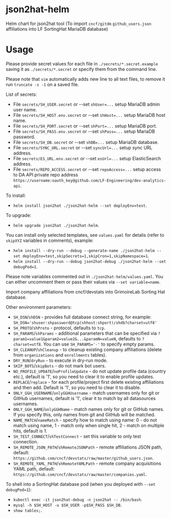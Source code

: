 # json2hat-helm

Helm chart for json2hat tool (To import `cncf/gitdm` `github_users.json` affiliations into LF SortingHat MariaDB database)


# Usage

Please provide secret values for each file in `./secrets/*.secret.example` saving it as `./secrets/*.secret` or specify them from the command line.

Please note that `vim` automatically adds new line to all text files, to remove it run `truncate -s -1` on a saved file.

List of secrets:
- File `secrets/SH_USER.secret` or --set `shUser=...` setup MariaDB admin user name.
- File `secrets/SH_HOST.env.secret` or --set `shHost=...` setup MariaDB host name.
- File `secrets/SH_PORT.secret` or --set `shPort=...` setup MariaDB port.
- File `secrets/SH_PASS.env.secret` or --set `shPass=...` setup MariaDB password.
- File `secrets/SH_DB.secret` or --set `shDB=...` setup MariaDB database.
- File `secrets/SYNC_URL.secret` or --set `syncUrl=...` setup sync URL address.
- File `secrets/ES_URL.env.secret` or --set `esUrl=...` setup ElasticSearch address.
- File `secrets/REPO_ACCESS.secret` or --set `repoAccess=...` setup access to DA API private repo address `https://username:oauth_key@github.com/LF-Engineering/dev-analytics-api`.

To install:
- `helm install json2hat ./json2hat-helm --set deployEnv=test`.

To upgrade:
- `helm upgrade json2hat ./json2hat-helm`.

You can install only selected templates, see `values.yaml` for detalis (refer to `skipXYZ` variables in comments), example:
- `helm install --dry-run --debug --generate-name ./json2hat-helm --set deployEnv=test,skipSecrets=1,skipCron=1,skipNamespace=1`.
- `helm install --dry-run --debug json2hat-debug ./json2hat-helm --set debugPod=1`.

Please note variables commented out in `./json2hat-helm/values.yaml`. You can either uncomment them or pass their values via `--set variable=name`.

Import company affiliations from cncf/devstats into GrimoireLab Sorting Hat database.

Other environment parameters:

- `SH_DSN`/`shDSN` - provides full database connect string, for example: `SH_DSN='shuser:shpassword@tcp(shhost:shport)/shdb?charset=utf8'`
- `SH_PROTO`/`shProto` - protocol, defaults to `tcp`.
- `SH_PARAMS`/`shParams` - additional parameters that can be specified via `?param1=value1&param2=value2&...&paramN=valueN`, defaults to `?charset=utf8`. You can use `SH_PARAMS='-'` to specify empty params.
- `SH_CLEANUP`/`shCleanup` - to cleanup existing company affiliations (delete from `organizations` and `enrollments` tables).
- `DRY_RUN`/`dryRun` - to execute in dry-run mode.
- `SKIP_BOTS`/`skipBots` - do not mark bot users.
- `NO_PROFILE_UPDATE`/`noProfileUpdate` - do not update profile data (country etc.), default is '1', so you need to clear it to enable profile updates.
- `REPLACE`/`replace` - for each profile/project first delete existing affiliations and then add. Default is '1', so you need to clear it to disable.
- `ONLY_GGH_USERNAME`/`onlyGGHUsername` - match usernames only for git or GitHub usernames, default is '1', clear it to match by all datasources usernames.
- `ONLY_GGH_NAME`/`onlyGGHName` - match names only for git or GitHub names. If you specify this, only names from git and GitHub will be matched.
- `NAME_MATCH`/`nameMatch` - specify how to match using name: 0 - do not match using name, 1 - match only when single hit, 2 - match on multiple hits, default is 1.
- `SH_TEST_CONNECT`/`shTestConnect` - set this variable to only test connection.
- `SH_REMOTE_JSON_PATH`/`shRemoteJSONPath` - remote affiliations JSON path, default: `https://github.com/cncf/devstats/raw/master/github_users.json`.
- `SH_REMOTE_YAML_PATH`/`shRemoteYAMLPath` - remote company acquisitions YAML path, default: `https://github.com/cncf/devstats/raw/master/companies.yaml`.

To shell into a SortingHat database pod (when you deployed with `--set debugPod=1`):

- `kubectl exec -it json2hat-debug -n json2hat -- /bin/bash`.
- `mysql -h $SH_HOST -u $SH_USER -p$SH_PASS $SH_DB`.
- `show tables;`.

